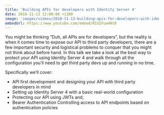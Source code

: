 ```yaml
---
title: 'Building APIs for developers with Identity Server 4'
date: 2018-11-13 12:00:00 +1100
image: 'images/videos/2018-11-13-building-apis-for-developers-with-identity-server-4.jpg'
embedUrl: https://www.youtube.com/embed/8IXIFuaHAt8
---
```


You might be thinking “Duh, all APIs are for developers”, but the reality is when it comes time to expose our API to third party developers, there are a few important security and logistical problems to conquer that you might not think about before hand. In this talk we take a look at the best way to protect your API using Identity Server 4 and walk through all the configuration you’ll need to get third party devs up and running in no time.

Specifically we’ll cover:

- API first development and designing your API with third party developers in mind
- Setting up Identity Server 4 with a basic real-world configuration
- Protecting our API using JWTs and;
- Bearer Authentication Controlling access to API endpoints based on authentication policies